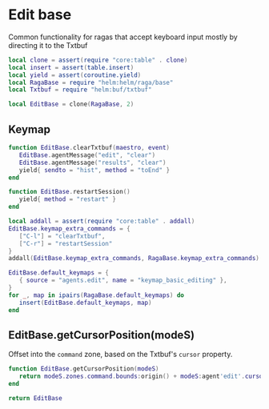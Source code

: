 # Edit base

Common functionality for ragas that accept keyboard input mostly by
directing it to the Txtbuf

```lua
local clone = assert(require "core:table" . clone)
local insert = assert(table.insert)
local yield = assert(coroutine.yield)
local RagaBase = require "helm:helm/raga/base"
local Txtbuf = require "helm:buf/txtbuf"
```

```lua
local EditBase = clone(RagaBase, 2)
```


## Keymap

```lua
function EditBase.clearTxtbuf(maestro, event)
   EditBase.agentMessage("edit", "clear")
   EditBase.agentMessage("results", "clear")
   yield{ sendto = "hist", method = "toEnd" }
end

function EditBase.restartSession()
   yield{ method = "restart" }
end

local addall = assert(require "core:table" . addall)
EditBase.keymap_extra_commands = {
   ["C-l"] = "clearTxtbuf",
   ["C-r"] = "restartSession"
}
addall(EditBase.keymap_extra_commands, RagaBase.keymap_extra_commands)

EditBase.default_keymaps = {
   { source = "agents.edit", name = "keymap_basic_editing" },
}
for _, map in ipairs(RagaBase.default_keymaps) do
   insert(EditBase.default_keymaps, map)
end
```


## EditBase\.getCursorPosition\(modeS\)

Offset into the `command` zone, based on the Txtbuf's `cursor` property\.

```lua
function EditBase.getCursorPosition(modeS)
   return modeS.zones.command.bounds:origin() + modeS:agent'edit'.cursor - 1
end
```


```lua
return EditBase
```